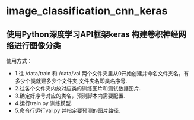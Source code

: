 # image_classification_cnn_keras
## 使用Python深度学习API框架keras 构建卷积神经网络进行图像分类

使用方式：
-  1.往 /data/train 和 /data/val 两个文件夹里从0开始创建并命名文件夹名，有多少个类就建多少个文件夹,文件夹名即类名序号.
-  2.往各个文件夹内放对应类的训练图片和测试数据图片.
-  3.确定好序号对应的类名，预测脚本内需要配置.
-  4.运行train.py 训练模型.
-  5.命令行运行val.py 并指定要预测的图片路径.
